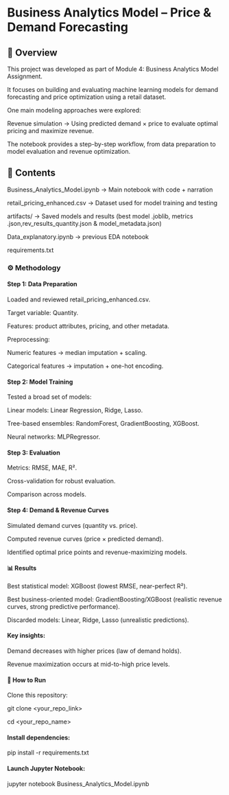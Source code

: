 # Business Analytics Model – Price \& Demand Forecasting

## 📌 Overview



This project was developed as part of Module 4: Business Analytics Model Assignment.

It focuses on building and evaluating machine learning models for demand forecasting and price optimization using a retail dataset.



One main modeling approaches were explored:



Revenue simulation → Using predicted demand × price to evaluate optimal pricing and maximize revenue.



The notebook provides a step-by-step workflow, from data preparation to model evaluation and revenue optimization.



## 📂 Contents



Business\_Analytics\_Model.ipynb → Main notebook with code + narration



retail\_pricing\_enhanced.csv → Dataset used for model training and testing



artifacts/ → Saved models and results (best model .joblib, metrics .json,rev\_results\_quantity.json \& model\_metadata.json)



Data\_explanatory.ipynb  → previous EDA notebook



requirements.txt



### ⚙️ Methodology

#### Step 1: Data Preparation



Loaded and reviewed retail\_pricing\_enhanced.csv.



Target variable: Quantity.



Features: product attributes, pricing, and other metadata.



Preprocessing:



Numeric features → median imputation + scaling.



Categorical features → imputation + one-hot encoding.

#### 

#### Step 2: Model Training



Tested a broad set of models:



Linear models: Linear Regression, Ridge, Lasso.



Tree-based ensembles: RandomForest, GradientBoosting, XGBoost.



Neural networks: MLPRegressor.



#### Step 3: Evaluation



Metrics: RMSE, MAE, R².



Cross-validation for robust evaluation.



Comparison across models.



#### Step 4: Demand \& Revenue Curves



Simulated demand curves (quantity vs. price).



Computed revenue curves (price × predicted demand).



Identified optimal price points and revenue-maximizing models.



#### 📊 Results



Best statistical model: XGBoost (lowest RMSE, near-perfect R²).



Best business-oriented model: GradientBoosting/XGBoost (realistic revenue curves, strong predictive performance).



Discarded models: Linear, Ridge, Lasso (unrealistic predictions).



#### Key insights:



Demand decreases with higher prices (law of demand holds).



Revenue maximization occurs at mid-to-high price levels.



#### 🚀 How to Run



Clone this repository:



git clone <your\_repo\_link>

cd <your\_repo\_name>





#### Install dependencies:



pip install -r requirements.txt





#### Launch Jupyter Notebook:



jupyter notebook Business\_Analytics\_Model.ipynb

